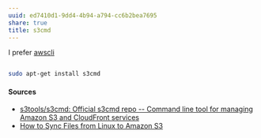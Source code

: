 ```yaml
---
uuid: ed7410d1-9dd4-4b94-a794-cc6b2bea7695
share: true
title: s3cmd
---
```

I prefer [awscli](/awscli)

``` bash

sudo apt-get install s3cmd


```

#### Sources

- [s3tools/s3cmd: Official s3cmd repo -- Command line tool for managing Amazon S3 and CloudFront services](https://github.com/s3tools/s3cmd)
- [How to Sync Files from Linux to Amazon S3](https://www.howtogeek.com/devops/how-to-sync-files-from-linux-to-amazon-s3/)